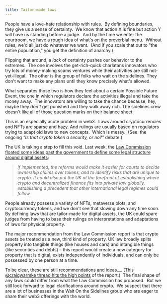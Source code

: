 ```yaml
---
title: Tailor-made laws
---
```

People have a love-hate relationship with rules.  By defining boundaries, they give us a sense of certainty.  We know that action X is fine but action Y will have us standing before a judge.  And by the time we enter the courtroom, we have a rough idea of what's on the proverbial menu.  Without rules, we'd all just do whatever we want.  (And if you scale that out to "the entire population," you get the definition of anarchy.)  

Flipping that around, a _lack_ of certainty pushes our behavior to the extremes.  The one involves the get-rich-quick charlatans innovators who try lots of money-making scams ventures while their activities are still not-yet-illegal.  The other is the group of folks who wait on the sidelines. They don't want to make any plans until they know precisely what's allowed.

What separates those two is how they feel about a certain Possible Future Event, the one in which regulators declare the activities illegal and take the money away.  The innovators are willing to take the chance because, hey, maybe they _don't_ get punished and they walk away rich. The sidelines crew doesn't like all of those question marks on their balance sheet.

This is an especially acute problem in web3.  Laws around cryptocurrencies and NFTs are sparse and hazy. And rulings are usually based on regulators trying to adapt old laws to new concepts.  Which is messy.  (See: the ongoing _"Is that crypto token a security, or no?"_ debate.)  

The UK is taking a step to fill this void. Last week, the [Law Commission floated some ideas past the government to define some legal structure around digital assets](https://www.bloomberg.com/news/articles/2022-07-27/crypto-should-get-its-own-laws-to-aid-ownership-claims-uk-says):

> _If implemented, the reforms would make it easier for courts to decide ownership claims over tokens, and to identify risks that are unique to crypto. It could also put the UK at the forefront of establishing where crypto and decentralized finance fits into private law globally, establishing a precedent that other international legal regimes could follow._

People already possess a variety of NFTs, metaverse plots, and cryptocurrency tokens, and we don't see that slowing down any time soon.  By defining laws that are tailor-made for digital assets, the UK could spare judges from having to base their rulings on interpretations and adaptations of laws for physical property. 

The major recommendation from the Law Commission report is that crypto assets be treated as a new, third kind of property. UK law broadly splits property into tangible things (like houses and cars) and intangible things (like securities and debts) – this report would create a new category for property that is digital, exists independently of individuals, and can only be possessed by one person at a time.

To be clear, these are still recommendations and ideas_._ ([This @craigwarmke thread hits the high points](https://twitter.com/craigwarmke/status/1552660043149053952) of the report.)  The final shape of any laws could differ from what the Law Commission has proposed.  But we still look forward to legal clarifications around crypto.  We suspect that there are a lot of businesses in the Wait On the Sidelines group who are eager to share their web3 offerings with the world.